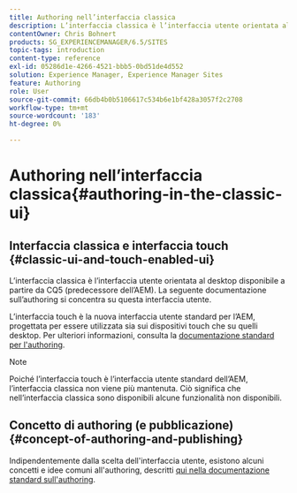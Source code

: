 ```yaml
---
title: Authoring nell’interfaccia classica
description: L’interfaccia classica è l’interfaccia utente orientata al desktop disponibile a partire da CQ5. La seguente documentazione sull’authoring si concentra su questa interfaccia utente. L’interfaccia touch è la nuova interfaccia utente standard per l’AEM, progettata per essere utilizzata sia sui dispositivi touch che su quelli desktop. Per ulteriori informazioni, consulta la documentazione standard sull’authoring.
contentOwner: Chris Bohnert
products: SG_EXPERIENCEMANAGER/6.5/SITES
topic-tags: introduction
content-type: reference
exl-id: 05286d1e-4266-4521-bbb5-0bd51de4d552
solution: Experience Manager, Experience Manager Sites
feature: Authoring
role: User
source-git-commit: 66db4b0b5106617c534b6e1bf428a3057f2c2708
workflow-type: tm+mt
source-wordcount: '183'
ht-degree: 0%

---
```


# Authoring nell’interfaccia classica{#authoring-in-the-classic-ui}

## Interfaccia classica e interfaccia touch {#classic-ui-and-touch-enabled-ui}

L’interfaccia classica è l’interfaccia utente orientata al desktop disponibile a partire da CQ5 (predecessore dell’AEM). La seguente documentazione sull’authoring si concentra su questa interfaccia utente.

L’interfaccia touch è la nuova interfaccia utente standard per l’AEM, progettata per essere utilizzata sia sui dispositivi touch che su quelli desktop. Per ulteriori informazioni, consulta la [documentazione standard per l&#39;authoring](/help/sites-authoring/author.md).

>[!NOTE]
>
>Poiché l’interfaccia touch è l’interfaccia utente standard dell’AEM, l’interfaccia classica non viene più mantenuta. Ciò significa che nell’interfaccia classica sono disponibili alcune funzionalità non disponibili.

## Concetto di authoring (e pubblicazione) {#concept-of-authoring-and-publishing}

Indipendentemente dalla scelta dell&#39;interfaccia utente, esistono alcuni concetti e idee comuni all&#39;authoring, descritti [qui nella documentazione standard sull&#39;authoring](/help/sites-authoring/author.md#concept-of-authoring-and-publishing).
